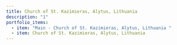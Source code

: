 ```yaml
---
title: Church of St. Kazimieras, Alytus, Lithuania
description: "1"
portfolio_items:
  - item: "Main - Church of St. Kazimieras, Alytus, Lithuania "
  - item: Church of St. Kazimieras, Alytus, Lithuania
---
```

